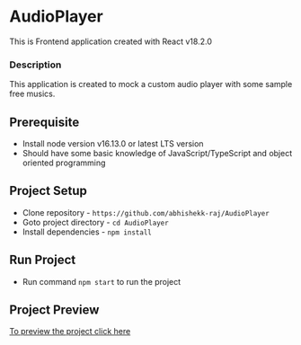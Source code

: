# AudioPlayer

This is Frontend application created with React v18.2.0

### Description

This application is created to mock a custom audio player with some sample free musics.

## Prerequisite

- Install node version v16.13.0 or latest LTS version
- Should have some basic knowledge of JavaScript/TypeScript and object oriented programming

## Project Setup

- Clone repository - `https://github.com/abhishekk-raj/AudioPlayer`
- Goto project directory - `cd AudioPlayer`
- Install dependencies - `npm install`

## Run Project

- Run command `npm start` to run the project

## Project Preview

[To preview the project click here](https://audio-player-delta.vercel.app)
